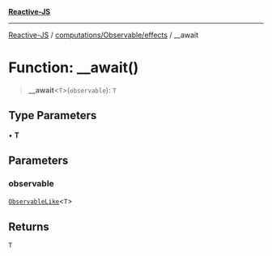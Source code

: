 [**Reactive-JS**](../../../../README.md)

***

[Reactive-JS](../../../../README.md) / [computations/Observable/effects](../README.md) / \_\_await

# Function: \_\_await()

> **\_\_await**\<`T`\>(`observable`): `T`

## Type Parameters

• **T**

## Parameters

### observable

[`ObservableLike`](../../../interfaces/ObservableLike.md)\<`T`\>

## Returns

`T`
